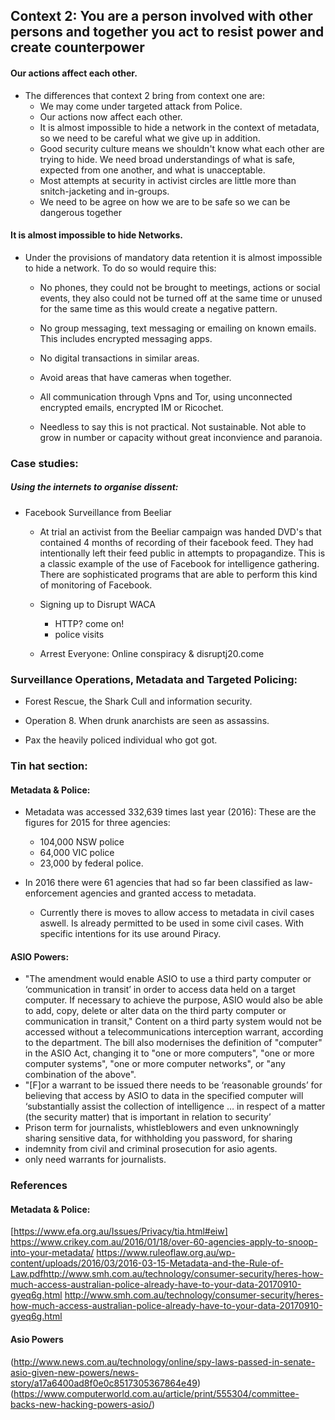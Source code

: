 ## Context 2: You are a person involved with other persons and together you act to resist power and create counterpower


#### Our actions affect each other.
- The differences that context 2 bring from context one are:
  - We may come under targeted attack from Police.
  - Our actions now affect each other.
  - It is almost impossible to hide a network in the context of metadata, so we need to be careful what we give up in addition.
  - Good security culture means we shouldn't know what each other are trying to hide. We need broad understandings of what is safe, expected from one another, and what is unacceptable.
  - Most attempts at security in activist circles are little more than snitch-jacketing and in-groups.
  - We need to be agree on how we are to be safe so we can be dangerous together


#### It is almost impossible to hide Networks.
- Under the provisions of mandatory data retention it is almost impossible to hide a network. To do so would require this:
  - No phones, they could not be brought to meetings, actions or social events, they also could not be turned off at the same time or unused for the same time as this would create a negative pattern.
  - No group messaging, text messaging or emailing on known emails. This includes encrypted messaging apps.
  - No digital transactions in similar areas.
  - Avoid areas that have cameras when together.
  - All communication through Vpns and Tor, using unconnected encrypted emails, encrypted IM or Ricochet.


  - Needless to say this is not practical. Not sustainable. Not able to grow in number or capacity without great inconvience and paranoia.


### Case studies:
##### Using the internets to organise dissent:
- Facebook Surveillance from Beeliar
  -  At trial an activist from the Beeliar campaign was handed DVD's that contained 4 months of recording of their facebook feed. They had intentionally left their feed public in attempts to propagandize. This is a classic example of the use of Facebook for intelligence gathering. There are sophisticated programs that are able to perform this kind of monitoring of Facebook.


  - Signing up to Disrupt WACA
    - HTTP? come on!
    - police visits


  - Arrest Everyone: Online conspiracy & disruptj20.come


### Surveillance Operations, Metadata and Targeted Policing:
- Forest Rescue, the Shark Cull and information security.


- Operation 8. When drunk anarchists are seen as assassins.


- Pax the heavily policed individual who got got.











### Tin hat section:

#### Metadata & Police:
- Metadata was accessed 332,639 times last year (2016):
These are the figures for 2015 for three agencies:
  - 104,000 NSW police
  - 64,000 VIC police
  - 23,000 by federal police.


- In 2016 there were 61 agencies that had so far been classified as law-enforcement agencies and granted access to metadata.


  - Currently there is moves to allow access to metadata in civil cases aswell. Is already permitted to be used in some civil cases. With specific intentions for its use around Piracy.

#### ASIO Powers:
  - "The amendment would enable ASIO to use a third party computer or ‘communication in transit’ in order to access data held on a target computer. If necessary to achieve the purpose, ASIO would also be able to add, copy, delete or alter data on the third party computer or communication in transit,"
  Content on a third party system would not be accessed without a telecommunications interception warrant, according to the department.
  The bill also modernises the definition of "computer" in the ASIO Act, changing it to "one or more computers", "one or more computer systems", "one or more computer networks", or "any combination of the above".
  - "[F]or a warrant to be issued there needs to be ‘reasonable grounds’ for believing that access by ASIO to data in the specified computer will ‘substantially assist the collection of intelligence … in respect of a matter (the security matter) that is important in relation to security’
  - Prison term for journalists, whistleblowers and even unknowningly sharing sensitive data, for withholding you password, for sharing
  - indemnity from civil and criminal prosecution for asio agents.
  - only need warrants for journalists.



### References

#### Metadata & Police:
[https://www.efa.org.au/Issues/Privacy/tia.html#eiw]
https://www.crikey.com.au/2016/01/18/over-60-agencies-apply-to-snoop-into-your-metadata/
https://www.ruleoflaw.org.au/wp-content/uploads/2016/03/2016-03-15-Metadata-and-the-Rule-of-Law.pdfhttp://www.smh.com.au/technology/consumer-security/heres-how-much-access-australian-police-already-have-to-your-data-20170910-gyeq6g.html
http://www.smh.com.au/technology/consumer-security/heres-how-much-access-australian-police-already-have-to-your-data-20170910-gyeq6g.html

#### Asio Powers
  (http://www.news.com.au/technology/online/spy-laws-passed-in-senate-asio-given-new-powers/news-story/a17a6400ad8f0e0c8517305367864e49)
  (https://www.computerworld.com.au/article/print/555304/committee-backs-new-hacking-powers-asio/)
